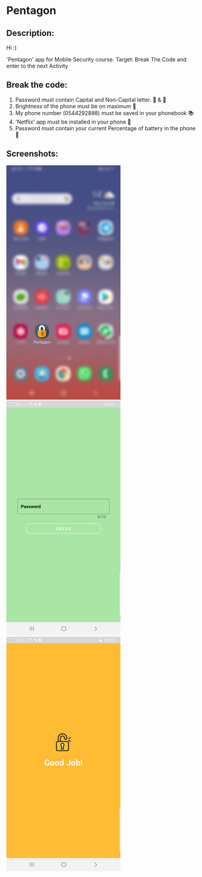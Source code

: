 # Pentagon

## Description:
Hi :)

'Pentagon' app for Mobile Security course.
Target: Break The Code and enter to the next Activity

## Break the code:
1. Password must contain Capital and Non-Capital letter. :older_man: & :baby:
2. Brightness of the phone must be on maximum :high_brightness:
3. My phone number (0544292888) must be saved in your phonebook :books:
4. 'Netflix' app must be installed in your phone :movie_camera: 
5. Password must contain your current Percentage of battery in the phone :battery:

## Screenshots:

<img src="images/pentagon.png" width=300><img src="images/main_activity.jpeg" width=300><img src="images/success_activity.jpeg" width=300>
